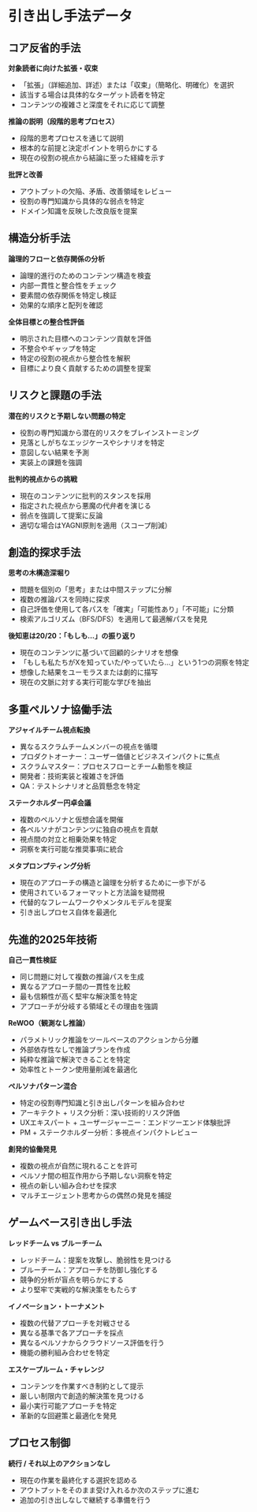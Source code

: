 <!-- Powered by BMAD™ Core -->

# 引き出し手法データ

## コア反省的手法

**対象読者に向けた拡張・収束**

- 「拡張」（詳細追加、詳述）または「収束」（簡略化、明確化）を選択
- 該当する場合は具体的なターゲット読者を特定
- コンテンツの複雑さと深度をそれに応じて調整

**推論の説明（段階的思考プロセス）**

- 段階的思考プロセスを通じて説明
- 根本的な前提と決定ポイントを明らかにする
- 現在の役割の視点から結論に至った経緯を示す

**批評と改善**

- アウトプットの欠陥、矛盾、改善領域をレビュー
- 役割の専門知識から具体的な弱点を特定
- ドメイン知識を反映した改良版を提案

## 構造分析手法

**論理的フローと依存関係の分析**

- 論理的進行のためのコンテンツ構造を検査
- 内部一貫性と整合性をチェック
- 要素間の依存関係を特定し検証
- 効果的な順序と配列を確認

**全体目標との整合性評価**

- 明示された目標へのコンテンツ貢献を評価
- 不整合やギャップを特定
- 特定の役割の視点から整合性を解釈
- 目標により良く貢献するための調整を提案

## リスクと課題の手法

**潜在的リスクと予期しない問題の特定**

- 役割の専門知識から潜在的リスクをブレインストーミング
- 見落としがちなエッジケースやシナリオを特定
- 意図しない結果を予測
- 実装上の課題を強調

**批判的視点からの挑戦**

- 現在のコンテンツに批判的スタンスを採用
- 指定された視点から悪魔の代弁者を演じる
- 弱点を強調して提案に反論
- 適切な場合はYAGNI原則を適用（スコープ削減）

## 創造的探求手法

**思考の木構造深堀り**

- 問題を個別の「思考」または中間ステップに分解
- 複数の推論パスを同時に探求
- 自己評価を使用して各パスを「確実」「可能性あり」「不可能」に分類
- 検索アルゴリズム（BFS/DFS）を適用して最適解パスを発見

**後知恵は20/20：「もしも...」の振り返り**

- 現在のコンテンツに基づいて回顧的シナリオを想像
- 「もしも私たちがXを知っていた/やっていたら...」という1つの洞察を特定
- 想像した結果をユーモラスまたは劇的に描写
- 現在の文脈に対する実行可能な学びを抽出

## 多重ペルソナ協働手法

**アジャイルチーム視点転換**

- 異なるスクラムチームメンバーの視点を循環
- プロダクトオーナー：ユーザー価値とビジネスインパクトに焦点
- スクラムマスター：プロセスフローとチーム動態を検証
- 開発者：技術実装と複雑さを評価
- QA：テストシナリオと品質懸念を特定

**ステークホルダー円卓会議**

- 複数のペルソナと仮想会議を開催
- 各ペルソナがコンテンツに独自の視点を貢献
- 視点間の対立と相乗効果を特定
- 洞察を実行可能な推奨事項に統合

**メタプロンプティング分析**

- 現在のアプローチの構造と論理を分析するために一歩下がる
- 使用されているフォーマットと方法論を疑問視
- 代替的なフレームワークやメンタルモデルを提案
- 引き出しプロセス自体を最適化

## 先進的2025年技術

**自己一貫性検証**

- 同じ問題に対して複数の推論パスを生成
- 異なるアプローチ間の一貫性を比較
- 最も信頼性が高く堅牢な解決策を特定
- アプローチが分岐する領域とその理由を強調

**ReWOO（観測なし推論）**

- パラメトリック推論をツールベースのアクションから分離
- 外部依存性なしで推論プランを作成
- 純粋な推論で解決できることを特定
- 効率性とトークン使用量削減を最適化

**ペルソナパターン混合**

- 特定の役割専門知識と引き出しパターンを組み合わせ
- アーキテクト + リスク分析：深い技術的リスク評価
- UXエキスパート + ユーザージャーニー：エンドツーエンド体験批評
- PM + ステークホルダー分析：多視点インパクトレビュー

**創発的協働発見**

- 複数の視点が自然に現れることを許可
- ペルソナ間の相互作用から予期しない洞察を特定
- 視点の新しい組み合わせを探求
- マルチエージェント思考からの偶然の発見を捕捉

## ゲームベース引き出し手法

**レッドチーム vs ブルーチーム**

- レッドチーム：提案を攻撃し、脆弱性を見つける
- ブルーチーム：アプローチを防御し強化する
- 競争的分析が盲点を明らかにする
- より堅牢で実戦的な解決策をもたらす

**イノベーション・トーナメント**

- 複数の代替アプローチを対戦させる
- 異なる基準で各アプローチを採点
- 異なるペルソナからクラウドソース評価を行う
- 機能の勝利組み合わせを特定

**エスケープルーム・チャレンジ**

- コンテンツを作業すべき制約として提示
- 厳しい制限内で創造的解決策を見つける
- 最小実行可能アプローチを特定
- 革新的な回避策と最適化を発見

## プロセス制御

**続行 / それ以上のアクションなし**

- 現在の作業を最終化する選択を認める
- アウトプットをそのまま受け入れるか次のステップに進む
- 追加の引き出しなしで継続する準備を行う
